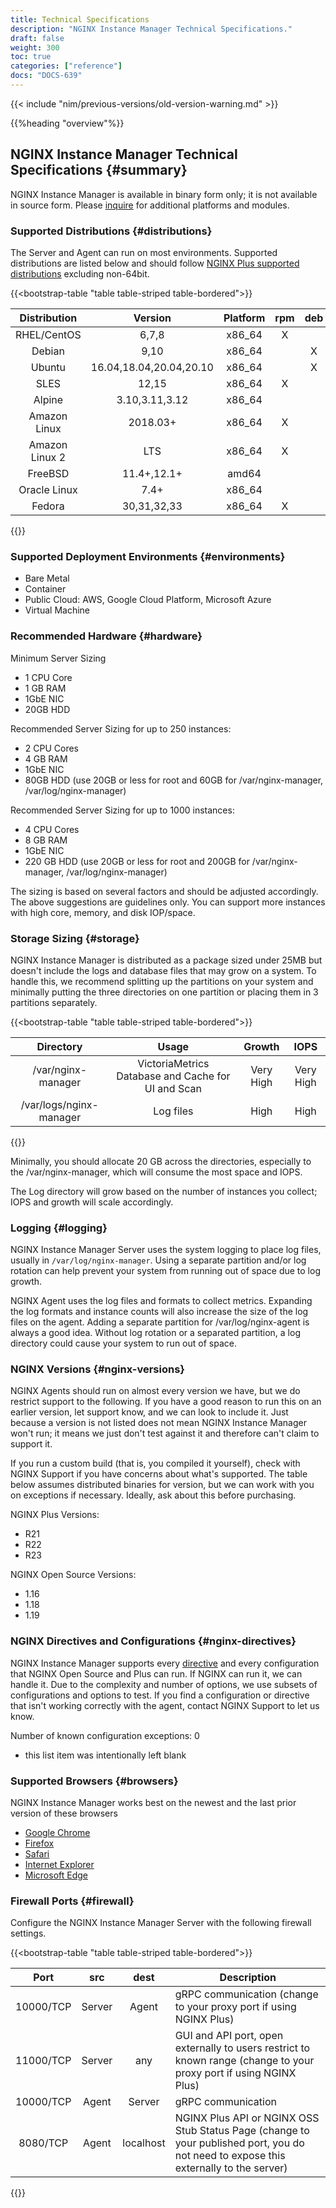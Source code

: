 ```yaml
---
title: Technical Specifications
description: "NGINX Instance Manager Technical Specifications."
draft: false
weight: 300
toc: true
categories: ["reference"]
docs: "DOCS-639"
---
```


{{< include "nim/previous-versions/old-version-warning.md" >}}

{{%heading "overview"%}}

## NGINX Instance Manager Technical Specifications {#summary}

NGINX Instance Manager is available in binary form only; it is not available in source form. Please [inquire](https://www.nginx.com/contact-sales/?_ga=2.136205685.533281598.1609156985-420478116.1599571713) for additional platforms and modules.

### Supported Distributions {#distributions}

The Server and Agent can run on most environments. Supported distributions are listed below and should follow [NGINX Plus supported distributions](https://docs.nginx.com/nginx/technical-specs/#supported-distributions) excluding non-64bit.

{{<bootstrap-table "table table-striped table-bordered">}}

|  Distribution  |         Version         | Platform | rpm | deb | binary |
|:--------------:|:-----------------------:|:--------:|:---:|:---:|:------:|
| RHEL/CentOS    | 6,7,8                   | x86_64   |  X  |     |    X   |
| Debian         | 9,10                    | x86_64   |     |  X  |    X   |
| Ubuntu         | 16.04,18.04,20.04,20.10 | x86_64   |     |  X  |    X   |
| SLES           | 12,15                   | x86_64   |  X  |     |    X   |
| Alpine         | 3.10,3.11,3.12          | x86_64   |     |     |    X   |
| Amazon Linux   | 2018.03+                | x86_64   |  X  |     |    X   |
| Amazon Linux 2 | LTS                     | x86_64   |  X  |     |    X   |
| FreeBSD        | 11.4+,12.1+             | amd64    |     |     |    X   |
| Oracle Linux   | 7.4+                    | x86_64   |     |     |    X   |
| Fedora         | 30,31,32,33             | x86_64   |  X  |     |    X   |

{{</bootstrap-table>}}

### Supported Deployment Environments {#environments}

- Bare Metal
- Container
- Public Cloud: AWS, Google Cloud Platform, Microsoft Azure
- Virtual Machine

### Recommended Hardware {#hardware}

Minimum Server Sizing

- 1 CPU Core
- 1 GB RAM
- 1GbE NIC
- 20GB HDD

Recommended Server Sizing for up to 250 instances:

- 2 CPU Cores
- 4 GB RAM
- 1GbE NIC
- 80GB HDD (use 20GB or less for root and 60GB for /var/nginx-manager, /var/log/nginx-manager)

Recommended Server Sizing for up to 1000 instances:

- 4 CPU Cores
- 8 GB RAM
- 1GbE NIC
- 220 GB HDD (use 20GB or less for root and 200GB for /var/nginx-manager, /var/log/nginx-manager)

The sizing is based on several factors and should be adjusted accordingly. The above suggestions are guidelines only. You can support more instances with high core, memory, and disk IOP/space.

### Storage Sizing {#storage}

NGINX Instance Manager is distributed as a package sized under 25MB but doesn't include the logs and database files that may grow on a system. To handle this, we recommend splitting up the partitions on your system and minimally putting the three directories on one partition or placing them in 3 partitions separately.

{{<bootstrap-table "table table-striped table-bordered">}}

|     Directory     |           Usage          |   Growth  |    IOPS   |
|:-----------------:|:------------------------:|:---------:|:---------:|
| /var/nginx-manager      | VictoriaMetrics Database and Cache for UI and Scan    |   Very High | Very High |
| /var/logs/nginx-manager | Log files                |    High   |    High   |

{{</bootstrap-table>}}

Minimally, you should allocate 20 GB across the directories, especially to the /var/nginx-manager, which will consume the most space and IOPS.

The Log directory will grow based on the number of instances you collect; IOPS and growth will scale accordingly.

### Logging {#logging}

NGINX Instance Manager Server uses the system logging to place log files, usually in `/var/log/nginx-manager`. Using a separate partition and/or log rotation can help prevent your system from running out of space due to log growth.

NGINX Agent uses the log files and formats to collect metrics. Expanding the log formats and instance counts will also increase the size of the log files on the agent. Adding a separate partition for /var/log/nginx-agent is always a good idea. Without log rotation or a separated partition, a log directory could cause your system to run out of space.

### NGINX Versions {#nginx-versions}

NGINX Agents should run on almost every version we have, but we do restrict support to the following. If you have a good reason to run this on an earlier version, let support know, and we can look to include it. Just because a version is not listed does not mean NGINX Instance Manager won't run; it means we just don't test against it and therefore can't claim to support it.

If you run a custom build (that is, you compiled it yourself), check with NGINX Support if you have concerns about what's supported. The table below assumes distributed binaries for version, but we can work with you on exceptions if necessary. Ideally, ask about this before purchasing.

NGINX Plus Versions:

- R21
- R22
- R23

NGINX Open Source Versions:

- 1.16
- 1.18
- 1.19

### NGINX Directives and Configurations {#nginx-directives}

NGINX Instance Manager supports every [directive](https://nginx.org/en/docs/dirindex.html) and every configuration that NGINX Open Source and Plus can run. If NGINX can run it, we can handle it. Due to the complexity and number of options, we use subsets of configurations and options to test. If you find a configuration or directive that isn't working correctly with the agent, contact NGINX Support to let us know.

Number of known configuration exceptions: 0

- this list item was intentionally left blank

### Supported Browsers {#browsers}

NGINX Instance Manager works best on the newest and the last prior version of these browsers

- [Google Chrome](https://www.google.com/chrome/)
- [Firefox](https://www.mozilla.org/en-US/firefox/new/)
- [Safari](https://support.apple.com/downloads/safari)
- [Internet Explorer](https://support.microsoft.com/en-us/help/17621/internet-explorer-downloads)
- [Microsoft Edge](https://www.microsoft.com/en-us/edge)

### Firewall Ports {#firewall}

Configure the NGINX Instance Manager Server with the following firewall settings.

{{<bootstrap-table "table table-striped table-bordered">}}

|    Port   |   src  |    dest   | Description                                                                                                                           |
|:---------:|:------:|:---------:|---------------------------------------------------------------------------------------------------------------------------------------|
| 10000/TCP | Server | Agent     | gRPC communication (change to your proxy port if using NGINX Plus)                                                                    |
| 11000/TCP | Server | any       | GUI and API port, open externally to users restrict to known range (change to your proxy port if using NGINX Plus)                    |
| 10000/TCP | Agent  | Server    | gRPC communication                                                                                                                    |
| 8080/TCP  | Agent  | localhost | NGINX Plus API or NGINX OSS Stub Status Page (change to your published port, you do not need to expose this externally to the server) |

{{</bootstrap-table>}}
